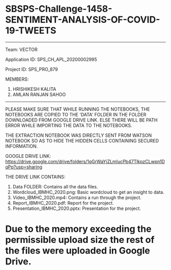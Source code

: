 # SBSPS-Challenge-1458-SENTIMENT-ANALYSIS-OF-COVID-19-TWEETS


---------------------------------------
Team: VECTOR

Application ID: SPS_CH_APL_20200002995

Project ID: SPS_PRO_879

MEMBERS:
1) HRISHIKESH KALITA
2) AMLAN RANJAN SAHOO
---------------------------------------

PLEASE MAKE SURE THAT WHILE RUNNING THE NOTEBOOKS, THE NOTEBOOKS ARE COPIED
TO THE 'DATA' FOLDER IN THE FOLDER DOWNLOADED FROM GOOGLE DRIVE LINK.
ELSE THERE WILL BE PATH ERROR WHILE IMPORTING THE DATA TO THE NOTEBOOKS.

THE EXTRACTION NOTEBOOK WAS DIRECTLY SENT FROM WATSON NOTEBOOK SO AS TO
HIDE THE HIDDEN CELLS CONTAINING SECURED INFORMATION.

GOOGLE DRIVE LINK:
https://drive.google.com/drive/folders/1qGrWaYjZLmIucPb47TlkpzCLwpn1DqPp?usp=sharing

THE DRIVE LINK CONTAINS:
1) Data FOLDER: Contains all the data files.
2) Wordcloud_IBMHC_2020.png: Basic wordcloud to get an insight to data.
3) Video_IBMHC_2020.mp4: Contains a run through the project.
4) Report_IBMHC_2020.pdf: Report for the project.
5) Presentation_IBMHC_2020.pptx: Presentation for the project.


Due to the memory exceeding the permissible upload size the rest of the files were  uploaded in Google Drive.
=============================================================================================================

